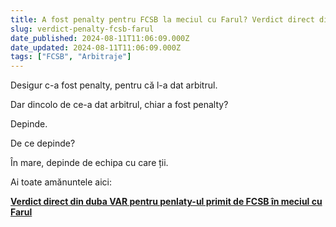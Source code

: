 ```yaml
---
title: A fost penalty pentru FCSB la meciul cu Farul? Verdict direct din duba VAR (Video)
slug: verdict-penalty-fcsb-farul
date_published: 2024-08-11T11:06:09.000Z
date_updated: 2024-08-11T11:06:09.000Z
tags: ["FCSB", "Arbitraje"]
---
```


Desigur c-a fost penalty, pentru că l-a dat arbitrul.

Dar dincolo de ce-a dat arbitrul, chiar a fost penalty?

Depinde.

De ce depinde?

În mare, depinde de echipa cu care ții.

Ai toate amănuntele aici:

[**Verdict direct din duba VAR pentru penlaty-ul primit de FCSB în meciul cu Farul**](https://www.youtube.com/watch?v=1ZF1hXvG_e0)
